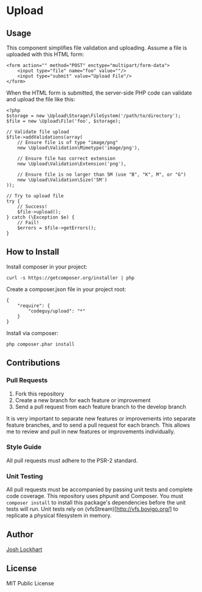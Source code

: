 # Upload

## Usage

This component simplifies file validation and uploading. Assume a file is uploaded with this HTML form:

    <form action="" method="POST" enctype="multipart/form-data">
        <input type="file" name="foo" value=""/>
        <input type="submit" value="Upload File"/>
    </form>

When the HTML form is submitted, the server-side PHP code can validate and upload the file like this:

    <?php
    $storage = new \Upload\Storage\FileSystem('/path/to/directory');
    $file = new \Upload\File('foo', $storage);

    // Validate file upload
    $file->addValidations(array(
        // Ensure file is of type "image/png"
        new \Upload\Validation\Mimetype('image/png'),

        // Ensure file has correct extension
        new \Upload\Validation\Extension('png'),

        // Ensure file is no larger than 5M (use "B", "K", M", or "G")
        new \Upload\Validation\Size('5M')
    ));

    // Try to upload file
    try {
        // Success!
        $file->upload();
    } catch (\Exception $e) {
        // Fail!
        $errors = $file->getErrors();
    }

## How to Install

Install composer in your project:

    curl -s https://getcomposer.org/installer | php

Create a composer.json file in your project root:

    {
        "require": {
            "codeguy/upload": "*"
        }
    }

Install via composer:

    php composer.phar install

## Contributions

### Pull Requests

1. Fork this repository
2. Create a new branch for each feature or improvement
3. Send a pull request from each feature branch to the develop branch

It is very important to separate new features or improvements into separate feature branches, and to send a pull
request for each branch. This allows me to review and pull in new features or improvements individually.

### Style Guide

All pull requests must adhere to the PSR-2 standard.

### Unit Testing

All pull requests must be accompanied by passing unit tests and complete code coverage. This repository uses phpunit
and Composer. You must `composer install` to install this package's dependencies before the unit tests will run. Unit
tests rely on (vfsStream)[http://vfs.bovigo.org/] to replicate a physical filesystem in memory.

## Author

[Josh Lockhart](https://github.com/codeguy)

## License

MIT Public License
